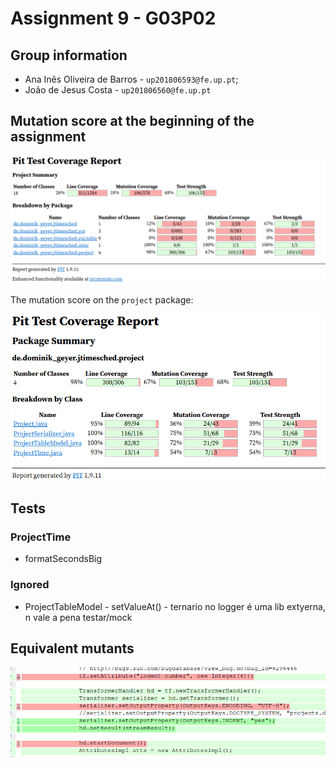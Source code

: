# Assignment 9 - G03P02

## Group information

- Ana Inês Oliveira de Barros - `up201806593@fe.up.pt`;
- João de Jesus Costa - `up201806560@fe.up.pt`

## Mutation score at the beginning of the assignment

![begin_mut_score](img/begin_mut_score.png)

The mutation score on the `project` package:

![begin_mut_score_proj](img/begin_mut_score_proj.png)

## Tests

### ProjectTime

- formatSecondsBig


### Ignored

- ProjectTableModel - setValueAt() - ternario no logger é uma lib extyerna, n vale a pena testar/mock

## Equivalent mutants

![serializer_equivalent_muts](img/serializer_equivalent_uts.png)
